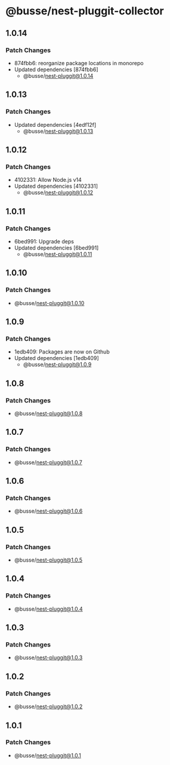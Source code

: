 # @busse/nest-pluggit-collector

## 1.0.14

### Patch Changes

- 874fbb6: reorganize package locations in monorepo
- Updated dependencies [874fbb6]
  - @busse/nest-pluggit@1.0.14

## 1.0.13

### Patch Changes

- Updated dependencies [4edf12f]
  - @busse/nest-pluggit@1.0.13

## 1.0.12

### Patch Changes

- 4102331: Allow Node.js v14
- Updated dependencies [4102331]
  - @busse/nest-pluggit@1.0.12

## 1.0.11

### Patch Changes

- 6bed991: Upgrade deps
- Updated dependencies [6bed991]
  - @busse/nest-pluggit@1.0.11

## 1.0.10

### Patch Changes

- @busse/nest-pluggit@1.0.10

## 1.0.9

### Patch Changes

- 1edb409: Packages are now on Github
- Updated dependencies [1edb409]
  - @busse/nest-pluggit@1.0.9

## 1.0.8

### Patch Changes

- @busse/nest-pluggit@1.0.8

## 1.0.7

### Patch Changes

- @busse/nest-pluggit@1.0.7

## 1.0.6

### Patch Changes

- @busse/nest-pluggit@1.0.6

## 1.0.5

### Patch Changes

- @busse/nest-pluggit@1.0.5

## 1.0.4

### Patch Changes

- @busse/nest-pluggit@1.0.4

## 1.0.3

### Patch Changes

- @busse/nest-pluggit@1.0.3

## 1.0.2

### Patch Changes

- @busse/nest-pluggit@1.0.2

## 1.0.1

### Patch Changes

- @busse/nest-pluggit@1.0.1
